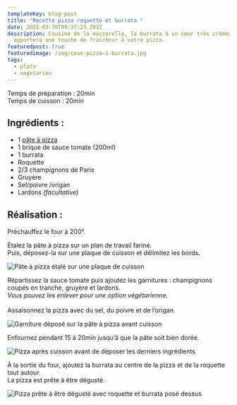```yaml
---
templateKey: blog-post
title: "Recette pizza roquette et burrata "
date: 2021-03-30T09:37:23.291Z
description: Cousine de la mozzarella, la burrata à un cœur très crémeux. Elle
  apportera une touche de fraicheur à votre pizza.
featuredpost: true
featuredimage: /img/couv-pizza-1-burrata.jpg
tags:
  - plats
  - vegetarien
---
```

Temps de préparation : 20min\
Temps de cuisson : 20min

## Ingrédients :

* 1 [pâte à pizza](https://www.bananeplantee.fr/blog/2021-03-01-recette-p%C3%A2te-%C3%A0-pizza/)
* 1 brique de sauce tomate (200ml)
* 1 burrata
* Roquette
* 2/3 champignons de Paris
* Gruyère
* Sel/poivre /origan
* Lardons *(facultative)*

## Réalisation :

Préchauffez le four à 200°.

Étalez la pâte à pizza sur un plan de travail fariné.\
Puis, déposez-la sur une plaque de cuisson et délimitez les bords.

![Pâte à pizza étalé sur une plaque de cuisson ](/img/pate-pizza-etale.jpg "Pâte à pizza ")

Répartissez la sauce tomate puis ajoutez les garnitures : champignons coupés en tranche, gruyère et lardons.\
*Vous pouvez les enlever pour une option végétarienne.*\
\
Assaisonnez la pizza avec du sel, du poivre et de l’origan.

![Garniture déposé sur la pâte à pizza avant cuisson ](/img/garniture-pizza.jpg "Garniture pizza ")

Enfournez pendant 15 à 20min jusqu’à que la pâte soit bien dorée.

![Pizza après cuisson avant de déposer les derniers ingrédients  ](/img/pizza-cuit-av-burrata-et-roquette-.jpg "Pizza après cuisson ")

À la sortie du four, ajoutez la burrata au centre de la pizza et de la roquette tout autour.\
La pizza est prête à être dégusté.

![Pizza prête à être dégusté avec roquette et burrata posé dessus ](/img/pizza-av-degustation-.jpg "Pizza ")